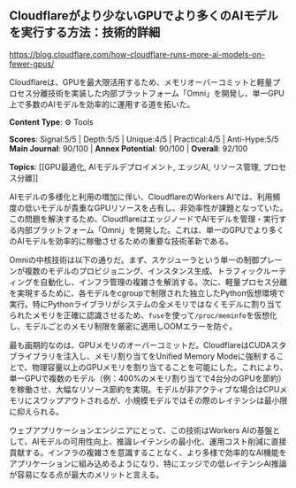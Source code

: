 ## Cloudflareがより少ないGPUでより多くのAIモデルを実行する方法：技術的詳細

https://blog.cloudflare.com/how-cloudflare-runs-more-ai-models-on-fewer-gpus/

Cloudflareは、GPUを最大限活用するため、メモリオーバーコミットと軽量プロセス分離技術を実装した内部プラットフォーム「Omni」を開発し、単一GPU上で多数のAIモデルを効率的に運用する道を拓いた。

**Content Type**: ⚙️ Tools

**Scores**: Signal:5/5 | Depth:5/5 | Unique:4/5 | Practical:4/5 | Anti-Hype:5/5
**Main Journal**: 90/100 | **Annex Potential**: 90/100 | **Overall**: 92/100

**Topics**: [[GPU最適化, AIモデルデプロイメント, エッジAI, リソース管理, プロセス分離]]

AIモデルの多様化と利用の増加に伴い、CloudflareのWorkers AIでは、利用頻度の低いモデルが貴重なGPUリソースを占有し、非効率性が課題となっていた。この問題を解決するため、CloudflareはエッジノードでAIモデルを管理・実行する内部プラットフォーム「Omni」を開発した。これは、単一のGPUでより多くのAIモデルを効率的に稼働させるための重要な技術革新である。

Omniの中核技術は以下の通りだ。まず、スケジューラという単一の制御プレーンが複数のモデルのプロビジョニング、インスタンス生成、トラフィックルーティングを自動化し、インフラ管理の複雑さを解消する。次に、軽量プロセス分離を実現するために、各モデルをcgroupで制限された独立したPython仮想環境で実行。特にPythonライブラリがシステムの全メモリではなくモデルに割り当てられたメモリを正確に認識させるため、`fuse`を使って`/proc/meminfo`を仮想化し、モデルごとのメモリ制限を厳密に適用しOOMエラーを防ぐ。

最も画期的なのは、GPUメモリのオーバーコミットだ。CloudflareはCUDAスタブライブラリを注入し、メモリ割り当てをUnified Memory Modeに強制することで、物理容量以上のGPUメモリを割り当てることを可能にした。これにより、単一GPUで複数のモデル（例：400%のメモリ割り当てで4台分のGPUを節約）を稼働させ、大幅なリソース節約を実現。モデルが非アクティブな場合はCPUメモリにスワップアウトされるが、小規模モデルではその際のレイテンシは最小限に抑えられる。

ウェブアプリケーションエンジニアにとって、この技術はWorkers AIの基盤として、AIモデルの可用性向上、推論レイテンシの最小化、運用コスト削減に直接貢献する。インフラの複雑さを意識することなく、より多様で効率的なAI機能をアプリケーションに組み込めるようになり、特にエッジでの低レイテンシAI推論が容易になる点が最大のメリットと言える。
